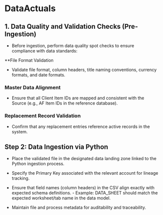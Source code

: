# DataActuals

## 1. Data Quality and Validation Checks (Pre-Ingestion)

- Before ingestion, perform data quality spot checks to ensure compliance with data standards:

**File Format Validation
  - Validate file format, column headers, title naming conventions, currency formats, and date formats.

### Master Data Alignment
  - Ensure that all Client Item IDs are mapped and consistent with the Source (e.g., AF Item IDs in the reference database).

### Replacement Record Validation
  - Confirm that any replacement entries reference active records in the system.

## Step 2: Data Ingestion via Python 

- Place the validated file in the designated data landing zone linked to the Python ingestion process.

- Specify the Primary Key associated with the relevant account for lineage tracking.

- Ensure that field names (column headers) in the CSV align exactly with expected schema definitions.
          - Example: DATA_SHEET should match the expected worksheet/tab name in the data model.

- Maintain file and process metadata for auditability and traceability.
